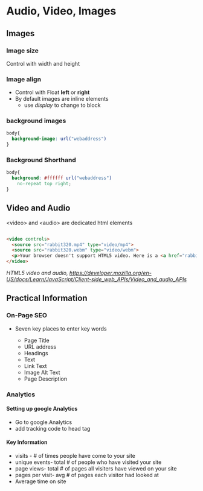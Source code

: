 # Audio, Video, Images

## Images

### Image size

  Control with width and height

### Image align 

- Control with Float **left** or **right**
- By default images are inline elements
  - use *display* to change to block

### background images

```css
body{
  background-image: url("webaddress")
}
```

### Background Shorthand

```css
body{
  background: #ffffff url("webaddress")
    no-repeat top right;
}

```

## Video and Audio

\<video> and \<audio> are dedicated html elements

```html

<video controls>
  <source src="rabbit320.mp4" type="video/mp4">
  <source src="rabbit320.webm" type="video/webm">
  <p>Your browser doesn't support HTML5 video. Here is a <a href="rabbit320.mp4">link to the video</a> instead.</p>
</video>

```

<cite>HTML5 video and audio, <https://developer.mozilla.org/en-US/docs/Learn/JavaScript/Client-side_web_APIs/Video_and_audio_APIs> </cite>

## Practical Information

### On-Page SEO

- Seven key places to enter key words

  - Page Title
  - URL address
  - Headings
  - Text
  - Link Text
  - Image Alt Text
  - Page Description

### Analytics

#### Setting up google Analytics

- Go to google.Analytics
- add tracking code to head tag

#### Key Information

- visits - # of times people have come to your site
- unique events- total # of people who have visited your site
- page views- total # of pages all visiters have viewed on your site
- pages per visit- avg # of pages each visitor had looked at
- Average time on site


